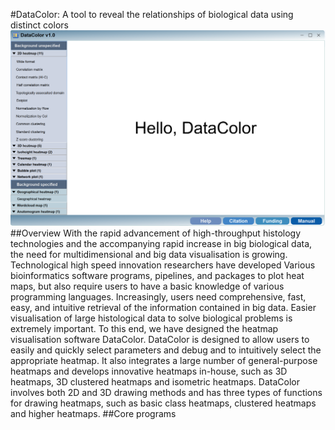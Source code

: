 #DataColor: A tool to reveal the relationships of biological data using distinct colors
![](https://github.com/frankgenome/DataColor/raw/master/image/index.png)
##Overview
With the rapid advancement of high-throughput histology technologies and the accompanying rapid increase in big biological data, the need for multidimensional and big data visualisation is growing. Technological high speed innovation researchers have developed Various bioinformatics software programs, pipelines, and packages to plot heat maps, but also require users to have a basic knowledge of various programming languages. Increasingly, users need comprehensive, fast, easy, and intuitive retrieval of the information contained in big data. Easier visualisation of large histological data to solve biological problems is extremely important. To this end, we have designed the heatmap visualisation software DataColor. DataColor is designed to allow users to easily and quickly select parameters and debug and to intuitively select the appropriate heatmap. It also integrates a large number of general-purpose heatmaps and develops innovative heatmaps in-house, such as 3D heatmaps, 3D clustered heatmaps and isometric heatmaps. DataColor involves both 2D and 3D drawing methods and has three types of functions for drawing heatmaps, such as basic class heatmaps, clustered heatmaps and higher heatmaps.
##Core programs


